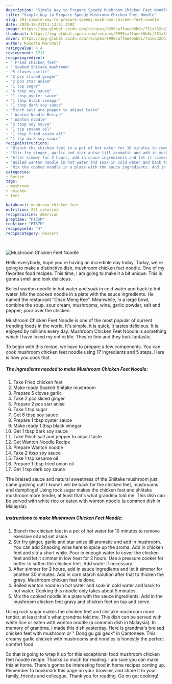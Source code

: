 ```yaml
---
description: "Simple Way to Prepare Speedy Mushroom Chicken Feet Noodle"
title: "Simple Way to Prepare Speedy Mushroom Chicken Feet Noodle"
slug: 201-simple-way-to-prepare-speedy-mushroom-chicken-feet-noodle
date: 2020-10-21T11:13:51.340Z
image: https://img-global.cpcdn.com/recipes/9999caffaeeb5b0c/751x532cq70/mushroom-chicken-feet-noodle-recipe-main-photo.jpg
thumbnail: https://img-global.cpcdn.com/recipes/9999caffaeeb5b0c/751x532cq70/mushroom-chicken-feet-noodle-recipe-main-photo.jpg
cover: https://img-global.cpcdn.com/recipes/9999caffaeeb5b0c/751x532cq70/mushroom-chicken-feet-noodle-recipe-main-photo.jpg
author: Rosetta Marshall
ratingvalue: 4.4
reviewcount: 5711
recipeingredient:
- " Fried chicken feet"
- " Soaked Shitake mushroom"
- "5 cloves garlic"
- "2 pcs sliced ginger"
- "2 pcs star anise"
- "1 tsp sugar"
- "6 tbsp soy sauce"
- "1 tbsp oyster sauce"
- "1 tbsp black vinegar"
- "1 tbsp dark soy sauce"
- "Pinch salt and pepper to adjust taste"
- " Wanton Noodle Recipe"
- " Wanton noodle"
- "2 tbsp soy sauce"
- "1 tsp sesame oil"
- "1 tbsp fried onion oil"
- "1 tsp dark soy sauce"
recipeinstructions:
- "Blanch the chicken feet in a pot of hot water for 10 minutes to remove exessive oil and set aside."
- "Stir fry ginger, garlic and star anise till aromatic and add in mushroom. You can add Shaoxing wine here to spice up the aroma. Add in chicken feet and sitr a short while. Pour in enough water to cover the chicken feet and let it simmer in low heat for 2 hours. Use a pressure cooker for better to soften the chicken feet. Add water if necessary."
- "After simmer for 2 hours, add in sauce ingredients and let it simmer for another 30 minutes. Add in corn starch solution after that to thicken the gravy. Mushroom chicken feet is done."
- "Boiled wanton noodle in hot water and soak in cold water and back to hot water. Cooking this noodle only takes about 5 minutes."
- "Mix the cooked noodle in a plate with the sauce ingredients. Add in the mushroom chicken feet gravy and chicken feet on top and serve."
categories:
- Recipe
tags:
- mushroom
- chicken
- feet

katakunci: mushroom chicken feet 
nutrition: 291 calories
recipecuisine: American
preptime: "PT25M"
cooktime: "PT37M"
recipeyield: "4"
recipecategory: Dessert

---
```



![Mushroom Chicken Feet Noodle](https://img-global.cpcdn.com/recipes/9999caffaeeb5b0c/751x532cq70/mushroom-chicken-feet-noodle-recipe-main-photo.jpg)

Hello everybody, hope you're having an incredible day today. Today, we're going to make a distinctive dish, mushroom chicken feet noodle. One of my favorites food recipes. This time, I am going to make it a bit unique. This is gonna smell and look delicious.

Boiled wanton noodle in hot water and soak in cold water and back to hot water. Mix the cooked noodle in a plate with the sauce ingredients. He named the restaurant &#34;Chan Meng Kee&#34;. Meanwhile, in a large bowl, combine the soup, sour cream, mushrooms, wine, garlic powder, salt and pepper; pour over the chicken.

Mushroom Chicken Feet Noodle is one of the most popular of current trending foods in the world. It's simple, it is quick, it tastes delicious. It is enjoyed by millions every day. Mushroom Chicken Feet Noodle is something which I have loved my entire life. They're fine and they look fantastic.


To begin with this recipe, we have to prepare a few components. You can cook mushroom chicken feet noodle using 17 ingredients and 5 steps. Here is how you cook that.

<!--inarticleads1-->

##### The ingredients needed to make Mushroom Chicken Feet Noodle:

1. Take  Fried chicken feet
1. Make ready  Soaked Shitake mushroom
1. Prepare 5 cloves garlic
1. Take 2 pcs sliced ginger
1. Prepare 2 pcs star anise
1. Take 1 tsp sugar
1. Get 6 tbsp soy sauce
1. Prepare 1 tbsp oyster sauce
1. Make ready 1 tbsp black vinegar
1. Get 1 tbsp dark soy sauce
1. Take Pinch salt and pepper to adjust taste
1. Get  Wanton Noodle Recipe
1. Prepare  Wanton noodle
1. Take 2 tbsp soy sauce
1. Take 1 tsp sesame oil
1. Prepare 1 tbsp fried onion oil
1. Get 1 tsp dark soy sauce


The braised sauce and natural sweetness of the Shiitake mushroom just came gushing out! I know I will be back for the chicken feet, mushrooms and dumplings! Using rock sugar makes the chicken feet and shiitake mushroom more tender, at least that&#39;s what grandma told me. This dish can be served with white rice or eaten with wonton noodle (a common dish in Malaysia). 

<!--inarticleads2-->

##### Instructions to make Mushroom Chicken Feet Noodle:

1. Blanch the chicken feet in a pot of hot water for 10 minutes to remove exessive oil and set aside.
1. Stir fry ginger, garlic and star anise till aromatic and add in mushroom. You can add Shaoxing wine here to spice up the aroma. Add in chicken feet and sitr a short while. Pour in enough water to cover the chicken feet and let it simmer in low heat for 2 hours. Use a pressure cooker for better to soften the chicken feet. Add water if necessary.
1. After simmer for 2 hours, add in sauce ingredients and let it simmer for another 30 minutes. Add in corn starch solution after that to thicken the gravy. Mushroom chicken feet is done.
1. Boiled wanton noodle in hot water and soak in cold water and back to hot water. Cooking this noodle only takes about 5 minutes.
1. Mix the cooked noodle in a plate with the sauce ingredients. Add in the mushroom chicken feet gravy and chicken feet on top and serve.


Using rock sugar makes the chicken feet and shiitake mushroom more tender, at least that&#39;s what grandma told me. This dish can be served with white rice or eaten with wonton noodle (a common dish in Malaysia). In memory of grandma, I made this dish yesterday. Here is grandma&#39;s braised chicken feet with mushroom or &#34; Dong gu gai geok&#34; in Cantonese. This creamy garlic chicken with mushrooms and noodles is honestly the perfect comfort food. 

So that is going to wrap it up for this exceptional food mushroom chicken feet noodle recipe. Thanks so much for reading. I am sure you can make this at home. There's gonna be interesting food in home recipes coming up. Remember to bookmark this page on your browser, and share it to your family, friends and colleague. Thank you for reading. Go on get cooking!
